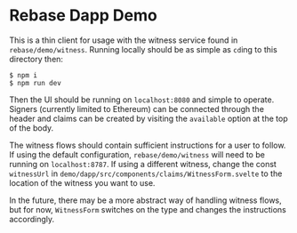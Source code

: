 # Rebase Dapp Demo

This is a thin client for usage with the witness service found in `rebase/demo/witness`. Running locally should be as simple as `cd`ing to this directory then:

```
$ npm i
$ npm run dev
```

Then the UI should be running on `localhost:8080` and simple to operate. Signers (currently limited to Ethereum) can be connected through the header and claims can be created by visiting the `available` option at the top of the body.

The witness flows should contain sufficient instructions for a user to follow. If using the default configuration, `rebase/demo/witness` will need to be running on `localhost:8787`. If using a different witness, change the const `witnessUrl` in `demo/dapp/src/components/claims/WitnessForm.svelte` to the location of the witness you want to use.

In the future, there may be a more abstract way of handling witness flows, but for now, `WitnessForm` switches on the type and changes the instructions accordingly.
